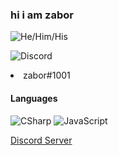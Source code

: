 ### hi i am zabor </a>
![He/Him/His](https://img.shields.io/badge/-%F0%9F%A7%91%20He/Him/His-2a7ecc?)

![Discord](https://img.shields.io/badge/-DM%20me%20on%20discord!-0d0d0d?&logo=discord)

<li>zabor#1001</li>

#### Languages

![CSharp](https://img.shields.io/badge/-CSharp-0d0d0d?&logo=c-sharp&logoColor=blue)
![JavaScript](https://img.shields.io/badge/-JavaScript-0d0d0d?&logo=JavaScript&logoColor=ddc508)




  
<a href="https://discord.gg/NcYK2rZMjb">Discord Server</a>

